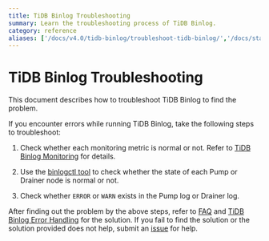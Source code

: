 ```yaml
---
title: TiDB Binlog Troubleshooting
summary: Learn the troubleshooting process of TiDB Binlog.
category: reference
aliases: ['/docs/v4.0/tidb-binlog/troubleshoot-tidb-binlog/','/docs/stable/reference/tidb-binlog/troubleshoot/binlog/']
---
```


# TiDB Binlog Troubleshooting

This document describes how to troubleshoot TiDB Binlog to find the problem.

If you encounter errors while running TiDB Binlog, take the following steps to troubleshoot:

1. Check whether each monitoring metric is normal or not. Refer to [TiDB Binlog Monitoring](/tidb-binlog/monitor-tidb-binlog-cluster.md) for details.

2. Use the [binlogctl tool](/tidb-binlog/maintain-tidb-binlog-cluster.md#binlogctl-guide) to check whether the state of each Pump or Drainer node is normal or not.

3. Check whether `ERROR` or `WARN` exists in the Pump log or Drainer log.

After finding out the problem by the above steps, refer to [FAQ](/tidb-binlog/tidb-binlog-faq.md) and [TiDB Binlog Error Handling](/tidb-binlog/handle-tidb-binlog-errors.md) for the solution. If you fail to find the solution or the solution provided does not help, submit an [issue](https://github.com/pingcap/tidb-binlog/issues) for help.
